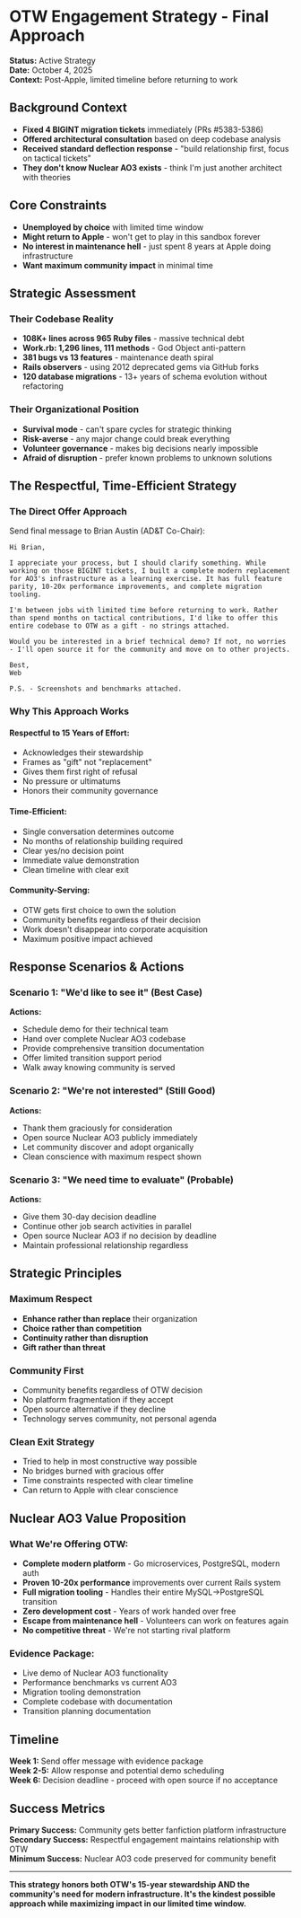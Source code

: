 # OTW Engagement Strategy - Final Approach

**Status:** Active Strategy  
**Date:** October 4, 2025  
**Context:** Post-Apple, limited timeline before returning to work  

## Background Context

- **Fixed 4 BIGINT migration tickets** immediately (PRs #5383-5386)
- **Offered architectural consultation** based on deep codebase analysis
- **Received standard deflection response** - "build relationship first, focus on tactical tickets"
- **They don't know Nuclear AO3 exists** - think I'm just another architect with theories

## Core Constraints

- **Unemployed by choice** with limited time window
- **Might return to Apple** - won't get to play in this sandbox forever
- **No interest in maintenance hell** - just spent 8 years at Apple doing infrastructure
- **Want maximum community impact** in minimal time

## Strategic Assessment

### Their Codebase Reality
- **108K+ lines across 965 Ruby files** - massive technical debt
- **Work.rb: 1,296 lines, 111 methods** - God Object anti-pattern
- **381 bugs vs 13 features** - maintenance death spiral
- **Rails observers** - using 2012 deprecated gems via GitHub forks
- **120 database migrations** - 13+ years of schema evolution without refactoring

### Their Organizational Position
- **Survival mode** - can't spare cycles for strategic thinking
- **Risk-averse** - any major change could break everything
- **Volunteer governance** - makes big decisions nearly impossible
- **Afraid of disruption** - prefer known problems to unknown solutions

## The Respectful, Time-Efficient Strategy

### **The Direct Offer Approach**

Send final message to Brian Austin (AD&T Co-Chair):

```
Hi Brian,

I appreciate your process, but I should clarify something. While working on those BIGINT tickets, I built a complete modern replacement for AO3's infrastructure as a learning exercise. It has full feature parity, 10-20x performance improvements, and complete migration tooling.

I'm between jobs with limited time before returning to work. Rather than spend months on tactical contributions, I'd like to offer this entire codebase to OTW as a gift - no strings attached.

Would you be interested in a brief technical demo? If not, no worries - I'll open source it for the community and move on to other projects.

Best,
Web

P.S. - Screenshots and benchmarks attached.
```

### **Why This Approach Works**

#### **Respectful to 15 Years of Effort:**
- Acknowledges their stewardship
- Frames as "gift" not "replacement"  
- Gives them first right of refusal
- No pressure or ultimatums
- Honors their community governance

#### **Time-Efficient:**
- Single conversation determines outcome
- No months of relationship building required
- Clear yes/no decision point
- Immediate value demonstration
- Clean timeline with clear exit

#### **Community-Serving:**
- OTW gets first choice to own the solution
- Community benefits regardless of their decision
- Work doesn't disappear into corporate acquisition
- Maximum positive impact achieved

## Response Scenarios & Actions

### **Scenario 1: "We'd like to see it" (Best Case)**
**Actions:**
- Schedule demo for their technical team
- Hand over complete Nuclear AO3 codebase 
- Provide comprehensive transition documentation
- Offer limited transition support period
- Walk away knowing community is served

### **Scenario 2: "We're not interested" (Still Good)**
**Actions:**
- Thank them graciously for consideration
- Open source Nuclear AO3 publicly immediately
- Let community discover and adopt organically
- Clean conscience with maximum respect shown

### **Scenario 3: "We need time to evaluate" (Probable)**
**Actions:**
- Give them 30-day decision deadline
- Continue other job search activities in parallel
- Open source Nuclear AO3 if no decision by deadline
- Maintain professional relationship regardless

## Strategic Principles

### **Maximum Respect**
- **Enhance rather than replace** their organization
- **Choice rather than competition**
- **Continuity rather than disruption**
- **Gift rather than threat**

### **Community First**
- Community benefits regardless of OTW decision
- No platform fragmentation if they accept
- Open source alternative if they decline
- Technology serves community, not personal agenda

### **Clean Exit Strategy**
- Tried to help in most constructive way possible
- No bridges burned with gracious offer
- Time constraints respected with clear timeline
- Can return to Apple with clear conscience

## Nuclear AO3 Value Proposition

### **What We're Offering OTW:**
- **Complete modern platform** - Go microservices, PostgreSQL, modern auth
- **Proven 10-20x performance** improvements over current Rails system
- **Full migration tooling** - Handles their entire MySQL→PostgreSQL transition
- **Zero development cost** - Years of work handed over free
- **Escape from maintenance hell** - Volunteers can work on features again
- **No competitive threat** - We're not starting rival platform

### **Evidence Package:**
- Live demo of Nuclear AO3 functionality
- Performance benchmarks vs current AO3
- Migration tooling demonstration  
- Complete codebase with documentation
- Transition planning documentation

## Timeline

**Week 1:** Send offer message with evidence package  
**Week 2-5:** Allow response and potential demo scheduling  
**Week 6:** Decision deadline - proceed with open source if no acceptance

## Success Metrics

**Primary Success:** Community gets better fanfiction platform infrastructure  
**Secondary Success:** Respectful engagement maintains relationship with OTW  
**Minimum Success:** Nuclear AO3 code preserved for community benefit  

---

**This strategy honors both OTW's 15-year stewardship AND the community's need for modern infrastructure. It's the kindest possible approach while maximizing impact in our limited time window.**